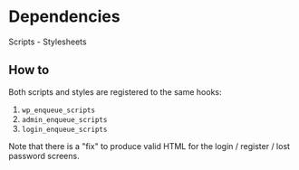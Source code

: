 # Dependencies

Scripts - Stylesheets

## How to

Both scripts and styles are registered to the same hooks:

1. `wp_enqueue_scripts`
1. `admin_enqueue_scripts`
1. `login_enqueue_scripts`

Note that there is a "fix" to produce valid HTML for the login / register / lost password screens.